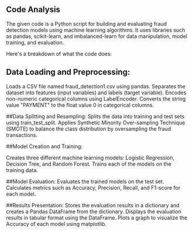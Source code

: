 ## Code Analysis
The given code is a Python script for building and evaluating fraud detection models using machine learning algorithms.
It uses libraries such as pandas, scikit-learn, and imbalanced-learn for data manipulation, model training, and evaluation.

Here's a breakdown of what the code does:

## Data Loading and Preprocessing:
Loads a CSV file named fraud_detection1.csv using pandas.
Separates the dataset into features (input variables) and labels (target variable).
Encodes non-numeric categorical columns using LabelEncoder.
Converts the string value "PAYMENT" to the float value 0 in categorical columns.

##Data Splitting and Resampling:
Splits the data into training and test sets using train_test_split.
Applies Synthetic Minority Over-sampling Technique (SMOTE) to balance the class distribution by oversampling the fraud transactions.

##Model Creation and Training:

Creates three different machine learning models: Logistic Regression, Decision Tree, and Random Forest.
Trains each of the models on the training data.

##Model Evaluation:
Evaluates the trained models on the test set.
Calculates metrics such as Accuracy, Precision, Recall, and F1-score for each model.

##Results Presentation:
Stores the evaluation results in a dictionary and creates a Pandas DataFrame from the dictionary.
Displays the evaluation results in tabular format using the DataFrame.
Plots a graph to visualize the Accuracy of each model using matplotlib.
